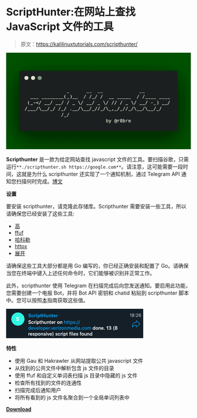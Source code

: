 # ScriptHunter:在网站上查找 JavaScript 文件的工具

> 原文：<https://kalilinuxtutorials.com/scripthunter/>

[![ScriptHunter : Tool To Find JavaScript Files On Websites](img//8e1df18d518e38ba5db5747330cb9a9b.png "ScriptHunter : Tool To Find JavaScript Files On Websites")](https://1.bp.blogspot.com/-3e1-wIOXoxE/X7Lsp4LZcBI/AAAAAAAAIAI/a6qZxS35gaQrVIA8fJPjc3Ay8IS9GltEQCLcBGAsYHQ/s728/scripthunter-1%25281%2529.png)

**Scripthunter** 是一款为给定网站查找 javascript 文件的工具。要扫描谷歌，只需运行`**./scripthunter.sh https://google.com**`。请注意，这可能需要一段时间，这就是为什么 scripthunter 还实现了一个通知机制，通过 Telegram API 通知您扫描何时完成。[博文](https://blog.r0b.re/hacking/pentesting/bugbounty/recon/web/js/2020/06/30/scripthunter-automated-js-discovery.html)

**设置**

要安装 scripthunter，请克隆此存储库。Scripthunter 需要安装一些工具，所以请确保您已经安装了这些工具:

*   [高](https://github.com/lc/gau)
*   [ffuf](https://github.com/ffuf/ffuf)
*   [哈科勒](https://github.com/hakluke/hakrawler)
*   [httpx](https://github.com/projectdiscovery/httpx)
*   [展开](https://github.com/tomnomnom/unfurl)

请确保这些工具大部分都是用 Go 编写的，你已经正确安装和配置了 Go。请确保当您在终端中键入上述任何命令时，它们能够被识别并正常工作。

此外，scripthunter 使用 Telegram 在扫描完成后向您发送通知。要启用此功能，您需要创建一个电报 Bot，并将 Bot API 密钥和 chatid 粘贴到 scripthunter 脚本中。您可以按照[本](https://blog.r0b.re/automation/bash/2020/06/30/setup-telegram-notifications-for-your-shell.html)指南获取这些值。

![](img//f28865caa9c35a93187b41217b452c00.png)

**特性**

*   使用 Gau 和 Hakrawler 从网站提取公共 javascript 文件
*   从找到的公共文件中解析包含 js 文件的目录
*   使用 ffuf 和自定义单词表扫描 js 目录中隐藏的 js 文件
*   检查所有找到的文件的连通性
*   扫描完成后通知用户
*   将所有看到的 js 文件名聚合到一个全局单词列表中

[**Download**](https://github.com/robre/scripthunter)